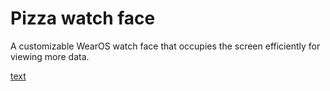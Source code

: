# Pizza watch face

A customizable WearOS watch face that occupies the screen efficiently for viewing more data.

[text](www.link.com)